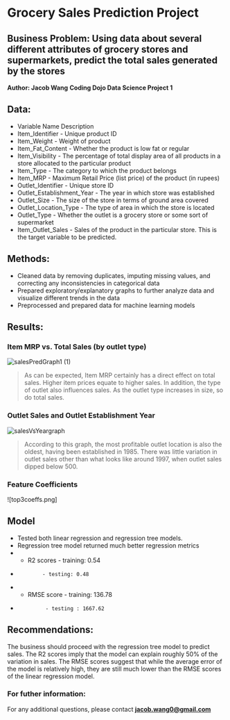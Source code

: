# Grocery Sales Prediction Project
## Business Problem: Using data about several different attributes of grocery stores and supermarkets, predict the total sales generated by the stores 

**Author: Jacob Wang**
**Coding Dojo Data Science Project 1**

## Data: 
* Variable Name	Description
* Item_Identifier	- Unique product ID
* Item_Weight	- Weight of product
* Item_Fat_Content	- Whether the product is low fat or regular
* Item_Visibility	- The percentage of total display area of all products in a store allocated to the particular product
* Item_Type	- The category to which the product belongs
* Item_MRP - Maximum Retail Price (list price) of the product (in rupees)
* Outlet_Identifier -	Unique store ID
* Outlet_Establishment_Year	- The year in which store was established
* Outlet_Size	- The size of the store in terms of ground area covered
* Outlet_Location_Type -	The type of area in which the store is located
* Outlet_Type	- Whether the outlet is a grocery store or some sort of supermarket
* Item_Outlet_Sales	- Sales of the product in the particular store. This is the target variable to be predicted.

## Methods: 
* Cleaned data by removing duplicates, imputing missing values, and correcting any inconsistencies in categorical data 
* Prepared exploratory/explanatory graphs to further analyze data and visualize different trends in the data
* Preprocessed and prepared data for machine learning models 

## Results: 
### Item MRP vs. Total Sales (by outlet type)
![salesPredGraph1 (1)](https://user-images.githubusercontent.com/112730629/197611411-15bd389d-1bbc-43c5-bcfd-628dda9db811.png)
> As can be expected, Item MRP certainly has a direct effect on total sales. Higher item prices equate to higher sales. In addition, the type of outlet also influences sales. As the outlet type increases in size, so do total sales. 

### Outlet Sales and Outlet Establishment Year
![salesVsYeargraph](https://user-images.githubusercontent.com/112730629/197611672-5bed9627-8ada-4f5c-b853-53428f21beee.png)
> According to this graph, the most profitable outlet location is also the oldest, having been established in 1985. There was little variation in outlet sales other than what looks like around 1997, when outlet sales dipped below 500.

### Feature Coefficients
![top3coeffs.png]

## Model
* Tested both linear regression and regression tree models. 
* Regression tree model returned much better regression metrics 
* * R2 scores - training: 0.54
*             - testing: 0.48
* * RMSE score - training: 136.78
*              - testing : 1667.62

## Recommendations: 
The business should proceed with the regression tree model to predict sales. The R2 scores imply that the model can explain roughly 50% of the variation in sales. The RMSE scores suggest that while the average error of the model is relatively high, they are still much lower than the RMSE scores of the linear regression model. 

### For futher information:
For any additional questions, please contact **jacob.wang0@gmail.com**

